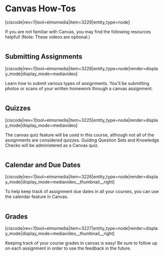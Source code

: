 # Canvas How-Tos

<media-video>[ciscode|rev=1|tool=elmsmedia|item=3229|entity_type=node]</media-video>

If you are not familiar with Canvas, you may find the following resources helpful!  (Note: These videos are optional.)

<div class="spacer" style="display:block;overflow:hidden;width:100%;"></div>

## Submitting Assignments

<media-video>[ciscode|rev=1|tool=elmsmedia|item=3228|entity_type=node|render=display_mode|display_mode=mediavideo]</media-video>

Learn how to submit various types of assignments.  You'll be submitting photos or scans of your written homework through a canvas assignment.  

<div class="spacer" style="display:block;overflow:hidden;width:100%;"></div>

## Quizzes

<media-video>[ciscode|rev=1|tool=elmsmedia|item=3225|entity_type=node|render=display_mode|display_mode=mediavideo]</media-video>

The canvas quiz feature will be used in this course, although not all of the assignments are considered quizzes.  Guiding Question Sets and Knowledge Checks will be administered as a Canvas quiz.

<div class="spacer" style="display:block;overflow:hidden;width:100%;"></div>

## Calendar and Due Dates

<media-video>[ciscode|rev=1|tool=elmsmedia|item=3226|entity_type=node|render=display_mode|display_mode=mediavideo__thumbnail__right]</media-video>

To help keep track of assignment due dates in all your courses, you can use the calendar feature in Canvas.

<div class="spacer" style="display:block;overflow:hidden;width:100%;"></div>

## Grades

<media-video>[ciscode|rev=1|tool=elmsmedia|item=3227|entity_type=node|render=display_mode|display_mode=mediavideo__thumbnail__right]</media-video>

Keeping track of your course grades in canvas is easy!  Be sure to follow up on each assignment in order to use the feedback in the future.


